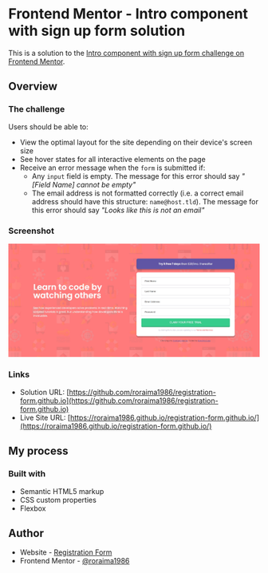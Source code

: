 # Frontend Mentor - Intro component with sign up form solution

This is a solution to the [Intro component with sign up form challenge on Frontend Mentor](https://www.frontendmentor.io/challenges/intro-component-with-signup-form-5cf91bd49edda32581d28fd1). 

## Overview

### The challenge

Users should be able to:

- View the optimal layout for the site depending on their device's screen size
- See hover states for all interactive elements on the page
- Receive an error message when the `form` is submitted if:
  - Any `input` field is empty. The message for this error should say *"[Field Name] cannot be empty"*
  - The email address is not formatted correctly (i.e. a correct email address should have this structure: `name@host.tld`). The message for this error should say *"Looks like this is not an email"*

### Screenshot

![](./design/registration-form-design.jpg)

### Links

- Solution URL: [https://github.com/roraima1986/registration-form.github.io](https://github.com/roraima1986/registration-form.github.io)
- Live Site URL: [https://roraima1986.github.io/registration-form.github.io/](https://roraima1986.github.io/registration-form.github.io/)

## My process

### Built with

- Semantic HTML5 markup
- CSS custom properties
- Flexbox

## Author

- Website - [Registration Form](https://roraima1986.github.io/registration-form.github.io/)
- Frontend Mentor - [@roraima1986](https://www.frontendmentor.io/profile/roraima1986)

